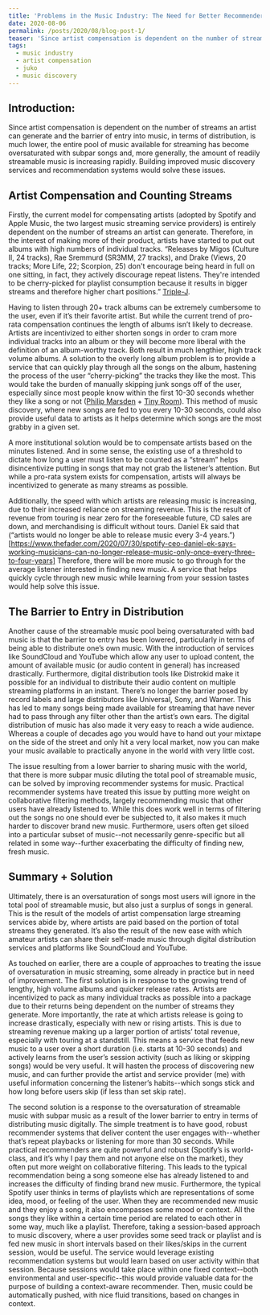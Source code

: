 ```yaml
---
title: 'Problems in the Music Industry: The Need for Better Recommenders and Improved Music Discovery'
date: 2020-08-06
permalink: /posts/2020/08/blog-post-1/
teaser: 'Since artist compensation is dependent on the number of streams an artist can generate and the barrier of entry into music, in terms of distribution, is much lower, the entire pool of music available for streaming has become oversaturated with subpar songs and, more generally, the amount of readily streamable music is increasing rapidly. Building improved music discovery services and recommendation systems would solve these issues.'
tags:
  - music industry
  - artist compensation
  - juko
  - music discovery
---
```


## Introduction:

Since artist compensation is dependent on the number of streams an artist can generate and the barrier of entry into music, in terms of distribution, is much lower, the entire pool of music available for streaming has become oversaturated with subpar songs and, more generally, the amount of readily streamable music is increasing rapidly. Building improved music discovery services and recommendation systems would solve these issues.

## Artist Compensation and Counting Streams

Firstly, the current model for compensating artists (adopted by Spotify and Apple Music, the two largest music streaming service providers) is entirely dependent on the number of streams an artist can generate. Therefore, in the interest of making more of their product, artists have started to put out albums with high numbers of individual tracks. “Releases by Migos (Culture II, 24 tracks), Rae Sremmurd (SR3MM, 27 tracks), and Drake (Views, 20 tracks; More Life, 22; Scorpion, 25) don't encourage being heard in full on one sitting, in fact, they actively discourage repeat listens. They're intended to be cherry-picked for playlist consumption because it results in bigger streams and therefore higher chart positions.” [Triple-J](https://www.abc.net.au/triplej/news/musicnews/what-is-an-album-in-2018/9958448#:~:text=If%20a%20product%20contains%20four,this%20as%20the%20product%20type).

Having to listen through 20+ track albums can be extremely cumbersome to the user, even if it’s their favorite artist. But while the current trend of pro-rata compensation continues the length of albums isn’t likely to decrease. Artists are incentivized to either shorten songs in order to cram more individual tracks into an album or they will become more liberal with the definition of an album-worthy track. Both result in much lengthier, high track volume albums. A solution to the overly long album problem is to provide a service that can quickly play through all the songs on the album, hastening the process of the user “cherry-picking” the tracks they like the most. This would take the burden of manually skipping junk songs off of the user, especially since most people know within the first 10-30 seconds whether they like a song or not ([Philip Marsden](https://www.philipmarsdenmusic.com/post/songwriting-for-radio-and-streaming) + [Tiny Room](https://www.tinyroom.nl/the-attention-span-of-the-average-spotify-listener-is-killing-indie-music/)). This method of music discovery, where new songs are fed to you every 10-30 seconds, could also provide useful data to artists as it helps determine which songs are the most grabby in a given set.

A more institutional solution would be to compensate artists based on the minutes listened. And in some sense, the existing use of a threshold to dictate how long a user must listen to be counted as a “stream” helps disincentivize putting in songs that may not grab the listener’s attention. But while a pro-rata system exists for compensation, artists will always be incentivized to generate as many streams as possible.

Additionally, the speed with which artists are releasing music is increasing, due to their increased reliance on streaming revenue. This is the result of revenue from touring is near zero for the foreseeable future, CD sales are down, and merchandising is difficult without tours. Daniel Ek said that (“artists would no longer be able to release music every 3-4 years.”)[https://www.thefader.com/2020/07/30/spotify-ceo-daniel-ek-says-working-musicians-can-no-longer-release-music-only-once-every-three-to-four-years] Therefore, there will be more music to go through for the average listener interested in finding new music. A service that helps quickly cycle through new music while learning from your session tastes would help solve this issue.

## The Barrier to Entry in Distribution

Another cause of the streamable music pool being oversaturated with bad music is that the barrier to entry has been lowered, particularly in terms of being able to distribute one’s own music. With the introduction of services like SoundCloud and YouTube which allow any user to upload content, the amount of available music (or audio content in general) has increased drastically. Furthermore, digital distribution tools like Distrokid make it possible for an individual to distribute their audio content on multiple streaming platforms in an instant. There’s no longer the barrier posed by record labels and large distributors like Universal, Sony, and Warner. This has led to many songs being made available for streaming that have never had to pass through any filter other than the artist’s own ears. The digital distribution of music has also made it very easy to reach a wide audience. Whereas a couple of decades ago you would have to hand out your mixtape on the side of the street and only hit a very local market, now you can make your music available to practically anyone in the world with very little cost.

The issue resulting from a lower barrier to sharing music with the world, that there is more subpar music diluting the total pool of streamable music, can be solved by improving recommender systems for music. Practical recommender systems have treated this issue by putting more weight on collaborative filtering methods, largely recommending music that other users have already listened to. While this does work well in terms of filtering out the songs no one should ever be subjected to, it also makes it much harder to discover brand new music. Furthermore, users often get siloed into a particular subset of music--not necessarily genre-specific but all related in some way--further exacerbating the difficulty of finding new, fresh music.

## Summary + Solution

Ultimately, there is an oversaturation of songs most users will ignore in the total pool of streamable music, but also just a surplus of songs in general. This is the result of the models of artist compensation large streaming services abide by, where artists are paid based on the portion of total streams they generated. It’s also the result of the new ease with which amateur artists can share their self-made music through digital distribution services and platforms like SoundCloud and YouTube.

As touched on earlier, there are a couple of approaches to treating the issue of oversaturation in music streaming, some already in practice but in need of improvement. The first solution is in response to the growing trend of lengthy, high volume albums and quicker release rates. Artists are incentivized to pack as many individual tracks as possible into a package due to their returns being dependent on the number of streams they generate. More importantly, the rate at which artists release is going to increase drastically, especially with new or rising artists. This is due to streaming revenue making up a larger portion of artists’ total revenue, especially with touring at a standstill. This means a service that feeds new music to a user over a short duration (i.e. starts at 10-30 seconds) and actively learns from the user’s session activity (such as liking or skipping songs) would be very useful. It will hasten the process of discovering new music, and can further provide the artist and service provider (me) with useful information concerning the listener’s habits--which songs stick and how long before users skip (if less than set skip rate).

The second solution is a response to the oversaturation of streamable music with subpar music as a result of the lower barrier to entry in terms of distributing music digitally. The simple treatment is to have good, robust recommender systems that deliver content the user engages with--whether that’s repeat playbacks or listening for more than 30 seconds. While practical recommenders are quite powerful and robust (Spotify’s is world-class, and it’s why I pay them and not anyone else on the market), they often put more weight on collaborative filtering. This leads to the typical recommendation being a song someone else has already listened to and increases the difficulty of finding brand new music. Furthermore, the typical Spotify user thinks in terms of playlists which are representations of some idea, mood, or feeling of the user. When they are recommended new music and they enjoy a song, it also encompasses some mood or context. All the songs they like within a certain time period are related to each other in some way, much like a playlist. Therefore, taking a session-based approach to music discovery, where a user provides some seed track or playlist and is fed new music in short intervals based on their likes/skips in the current session, would be useful. The service would leverage existing recommendation systems but would learn based on user activity within that session. Because sessions would take place within one fixed context--both environmental and user-specific--this would provide valuable data for the purpose of building a context-aware recommender. Then, music could be automatically pushed, with nice fluid transitions, based on changes in context.
